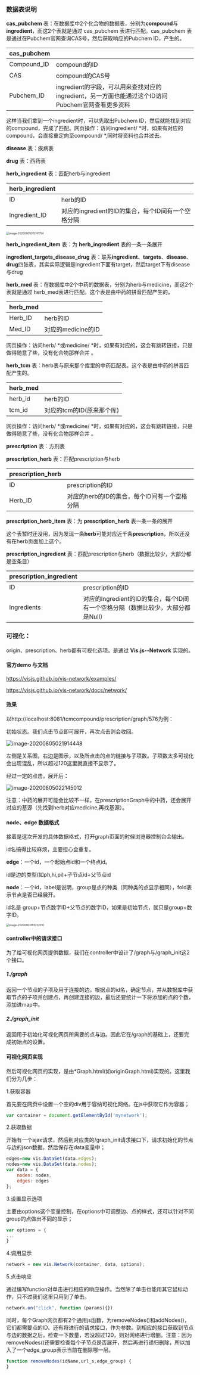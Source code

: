 ### 数据表说明

**cas_pubchem** 表：在数据库中2个化合物的数据表，分别为**compound**与**ingredient**，而这2个表就是通过 cas_pubchem 表进行匹配。cas_pubchem 表是通过在Pubchem官网查询CAS号，然后获取响应的Pubchem ID，产生的。

| cas_pubchem |                                                              |
| ----------- | ------------------------------------------------------------ |
| Compound_ID | compound的ID                                                 |
| CAS         | compound的CAS号                                              |
| Pubchem_ID  | ingredient的字段，可以用来查找对应的ingredient，另一方面也能通过这个ID访问Pubchem官网查看更多资料 |

这样当我们拿到一个ingredient时，可以先取出Pubchem ID，然后就能找到对应的compound，完成了匹配。网页操作：访问ingredient/ *时，如果有对应的compound，会直接重定向至compound/ *,同时将资料也合并过去。

**disease** 表：疾病表

**drug** 表：西药表



**herb_ingredient** 表：匹配herb与ingredient

| herb_ingredient |                                                    |
| --------------- | -------------------------------------------------- |
| ID              | herb的ID                                           |
| Ingredient_ID   | 对应的ingredient的ID的集合，每个ID间有一个空格分隔 |

<img src="assets/image-20200805015741754.png" alt="image-20200805015741754" style="zoom:50%;" />



**herb_ingredient_item** 表：为 **herb_ingredient** 表的一条一条展开



**ingredient_targets_disease_drug** 表：联系**ingredient**、**targets**、**disease**、**drug**四张表，其实实际逻辑是ingredient下面有target，然后target下有disease与drug



**herb_med** 表：在数据库中2个中药的数据表，分别为herb与medicine，而这2个表就是通过 herb_med表进行匹配。这个表是由中药的拼音匹配产生的。

| herb_med |                    |
| -------- | ------------------ |
| Herb_ID  | herb的ID           |
| Med_ID   | 对应的medicine的ID |

网页操作：访问herb/ *或medicine/ *时，如果有对应的，这会有跳转链接，只是做得随意了些，没有化合物那样合并 。



**herb_tcm** 表：herb表与原来那个库里的中药匹配表。这个表是由中药的拼音匹配产生的。

| herb_med |                           |
| -------- | ------------------------- |
| herb_id  | herb的ID                  |
| tcm_id   | 对应的tcm的ID(原来那个库) |

网页操作：访问herb/ *或medicine/ *时，如果有对应的，这会有跳转链接，只是做得随意了些，没有化合物那样合并 。



**prescription** 表：方剂表



**prescription_herb** 表：匹配prescription与herb

| prescription_herb |                                              |
| ----------------- | -------------------------------------------- |
| ID                | prescription的ID                             |
| Herb_ID           | 对应的herb的ID的集合，每个ID间有一个空格分隔 |



**prescription_herb_item** 表：为 **prescription_herb** 表一条一条的展开

这个表暂时还没用，因为发现一条**herb**可能对应近千条**prescription**，所以还没有在herb页面加上这个。



**prescription_ingredient** 表：匹配prescription与herb（数据比较少，大部分都是空条目）

| prescription_ingredient |                                                              |
| ----------------------- | ------------------------------------------------------------ |
| ID                      | prescription的ID                                             |
| Ingredients             | 对应的Ingredient的ID的集合，每个ID间有一个空格分隔（数据比较少，大部分都是Null） |





### 可视化：

origin、prescription、herb都有可视化选项。是通过 **Vis.js--Network** 实现的。

#### 官方demo 与文档

https://visjs.github.io/vis-network/examples/

https://visjs.github.io/vis-network/docs/network/

#### 效果

以http://localhost:8081/tcmcompound/prescription/graph/576为例：



初始状态。我们点击节点即可展开，再次点击则会收回。

![image-20200805021914448](assets/image-20200803193449667.png)

左侧是关系图，右边是图示，以及所点击的点的链接与子项数。子项数太多可视化会出现混乱，所以超过120这里就直接不显示了。





经过一定的点击，展开后：

![image-20200805022145012](assets/image-20200803193314425.png)





注意：中药的展开可能会比较不一样，在prescriptionGraph中的中药，还会展开对应的基源（先找到herb对应medicine,再找基源）。



#### node、edge 数据格式

接着是这次开发的具体数据格式，打开graph页面的时候浏览器控制台会输出。

id名搞得比较麻烦，主要担心会重复。

**edge**：一个id，一个起始点id和一个终点id。

id是边的类型(如ph,hi,pi)+子节点id+父节点id

**node**：一个id，label是说明，group是点的种类（同种类的点显示相同），fold表示节点是否已经展开。

id名是   group+节点数字ID+父节点的数字ID，如果是初始节点，就只是group+数字ID。

<img src="assets/image-20200803185722010.png" alt="image-20200803185722010" style="zoom:50%;" />

#### controller中的请求接口

为了给可视化网页提供数据，我们在controller中设计了/graph与/graph_init这2个接口。

##### 1./graph

返回一个节点的子项及用于连接的边。根据点的id名，确定节点，并从数据库中获取节点的子项并创建点，再创建连接的边，最后还要统计一下将添加的点的个数，添加进map中。

##### 2./graph_init

返回用于初始化可视化网页所需要的点与边。因此它在/graph的基础上，还要完成初始点的设置。

#### 可视化网页实现

然后可视化网页的实现，是由*Graph.html(如originGraph.html)实现的。这里我们分为几步：

1.获取容器

首先要在网页中设置一个空的div用于容纳可视化网络。在js中获取它作为容器；

```javascript
var container = document.getElementById('mynetwork');
```



2.获取数据

开始有一个ajax请求，然后到对应类的/graph_init请求接口下，请求初始化的节点与边的json数据，然后保存在data变量中；


```javascript
edges=new vis.DataSet(data.edges);
nodes=new vis.DataSet(data.nodes);
var data = {
    nodes: nodes,
    edges: edges
};
```



3.设置显示选项

主要由options这个变量控制，在options中可调整边、点的样式，还可以针对不同group的点做出不同的显示；

```javascript
var options = {
...
}
```



4.调用显示

```javascript
network = new vis.Network(container, data, options);
```



5.点击响应

通过编写function对单击进行相应的响应操作。当然除了单击也能用其它鼠标动作，只不过我们这里只用到了单击。

```javascript
network.on("click", function (params){})
```



同时，每个Graph网页都有2个通用js函数，为removeNodes()和addNodes()，它们都需要点的ID、还有将进行的请求接口，作为参数。到相应的接口获取到节点与边的数据之后，检查一下数量，若没超过120，则对网络进行增删。注意：因为removeNodes()还需要检查每个子节点是否展开，然后再进行递归删除，所以加入了一个edge_group表示当前在删除哪一层。 

```javascript
function removeNodes(idName,url_s,edge_group) {
}
```

